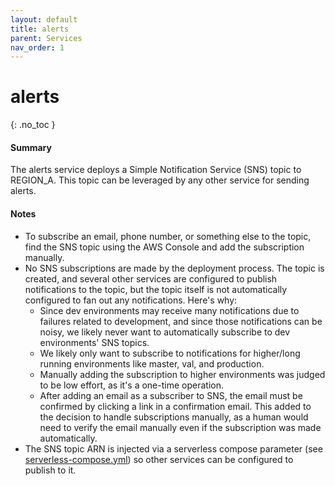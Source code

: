 ```yaml
---
layout: default
title: alerts
parent: Services
nav_order: 1
---
```


# alerts

{: .no_toc }

#### Summary

The alerts service deploys a Simple Notification Service (SNS) topic to REGION_A. This topic can be leveraged by any other service for sending alerts.

#### Notes

- To subscribe an email, phone number, or something else to the topic, find the SNS topic using the AWS Console and add the subscription manually.
- No SNS subscriptions are made by the deployment process. The topic is created, and several other services are configured to publish notifications to the topic, but the topic itself is not automatically configured to fan out any notifications. Here's why:
  - Since dev environments may receive many notifications due to failures related to development, and since those notifications can be noisy, we likely never want to automatically subscribe to dev environments' SNS topics.
  - We likely only want to subscribe to notifications for higher/long running environments like master, val, and production.
  - Manually adding the subscription to higher environments was judged to be low effort, as it's a one-time operation.
  - After adding an email as a subscriber to SNS, the email must be confirmed by clicking a link in a confirmation email. This added to the decision to handle subscriptions manually, as a human would need to verify the email manually even if the subscription was made automatically.
- The SNS topic ARN is injected via a serverless compose parameter (see [serverless-compose.yml](../blob/master/serverless-compose.yml)) so other services can be configured to publish to it.
